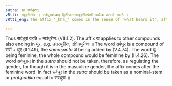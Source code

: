 ```yaml
---
sutra: खः सर्वधुरात्
vRtti: तद्वहतीत्येव । सर्वधुराशब्दाद् द्वितीयासमर्थाद्वहतीत्येतस्मिन्नर्थेखः प्रत्ययो भवति ॥
vRtti_eng: The affix '_kha_' comes in the sense of 'what bears it', after the word '_sarva_-_dhura_', being in accusative construction.

---
```

Thus सर्वधुरां वहति = सर्वधुरीणः (VII.1.2). The affix ख applies to other compounds also ending in धुर, e.g. उत्तरधुरीणः, दक्षिनधुरीणः ॥ The word सर्वधुर is a compound of सर्वा + धुर् (II.1.49), the _samasanta_ अ being added by (V.4.74). The word धूः being feminine, the whole compound would be feminine by (II.4.26). The word सर्वधुरात् in the _sutra_ should not be taken, therefore, as regulating the gender, for though it is in the masculine gender, the affix comes after the feminine word. In fact सर्वधुर in the _sutra_ should be taken as a nominal-stem or _pratipadika_ equal to सवधुरा ॥